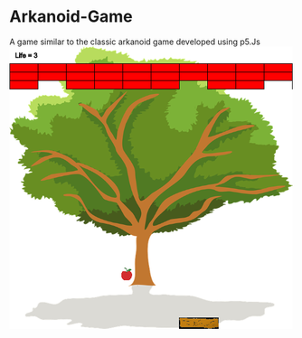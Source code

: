 # Arkanoid-Game
A game similar to the classic arkanoid game developed using p5.Js
![alt text](https://github.com/rinovethamoses97/Arkanoid-Game/blob/master/public/output.png)
